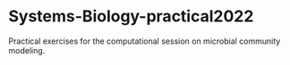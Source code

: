 # Systems-Biology-practical2022

Practical exercises for the computational session on microbial community modeling.
